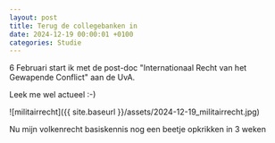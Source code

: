 ```yaml
---
layout: post
title: Terug de collegebanken in
date: 2024-12-19 00:00:01 +0100
categories: Studie
---
```


6 Februari start ik met de post-doc  "Internationaal Recht van het Gewapende Conflict" aan de UvA. 

Leek me  wel actueel :-)

![militairrecht]({{ site.baseurl }}/assets/2024-12-19_militairrecht.jpg)  

Nu mijn volkenrecht basiskennis nog een beetje opkrikken in 3 weken
